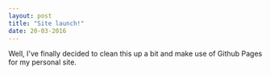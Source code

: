 ```yaml
---
layout: post
title: "Site launch!"
date: 20-03-2016
---
```


Well, I've finally decided to clean this up a bit and make use of Github Pages for my personal site.